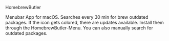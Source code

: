 HomebrewButler

Menubar App for macOS. Searches every 30 min for brew outdated packages. If the icon gets colored, there are updates available. Install them through the HomebrewButler-Menu. You can also manually search for outdated packages.
